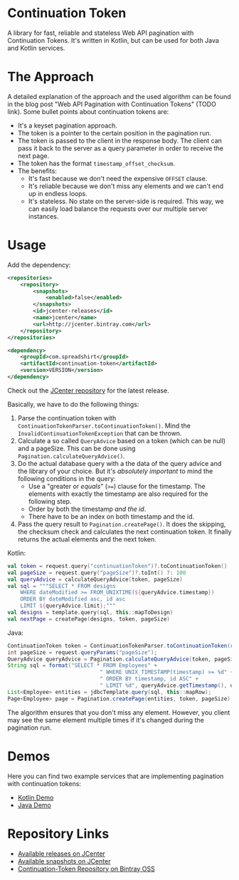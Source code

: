 # Continuation Token

A library for fast, reliable and stateless Web API pagination with Continuation Tokens. It's written in Kotlin, but can be used for both Java and Kotlin services.

# The Approach

A detailed explanation of the approach and the used algorithm can be found in the blog post "Web API Pagination with Continuation Tokens" (TODO link). Some bullet points about continuation tokens are:

- It's a keyset pagination approach.
- The token is a pointer to the certain position in the pagination run.
- The token is passed to the client in the response body. The client can pass it back to the server as a query parameter in order to receive the next page.
- The token has the format `timestamp_offset_checksum`. 
- The benefits:
    - It's fast because we don't need the expensive `OFFSET` clause.
    - It's reliable because we don't miss any elements and we can't end up in endless loops.
    - It's stateless. No state on the server-side is required. This way, we can easily load balance the requests over our multiple server instances.

# Usage

Add the dependency:

```xml
<repositories>
    <repository>
        <snapshots>
            <enabled>false</enabled>
        </snapshots>
        <id>jcenter-releases</id>
        <name>jcenter</name>
        <url>http://jcenter.bintray.com</url>
    </repository>
</repositories>

<dependency>
    <groupId>com.spreadshirt</groupId>
    <artifactId>continuation-token</artifactId>
    <version>VERSION</version>
</dependency>
```

Check out the [JCenter repository](https://jcenter.bintray.com/com/spreadshirt/continuation-token/) for the latest release. 

Basically, we have to do the following things:

1. Parse the continuation token with `ContinuationTokenParser.toContinuationToken()`. Mind the `InvalidContinuationTokenException` that can be thrown.
1. Calculate a so called `QueryAdvice` based on a token (which can be null) and a pageSize. This can be done using `Pagination.calculateQueryAdvice()`.
1. Do the actual database query with a the data of the query advice and the library of your choice. But it's *absolutely important* to mind the following conditions in the query:
    - Use a "greater or *equals*" (`>=`) clause for the timestamp. The elements with exactly the timestamp are also required for the following step.
    - Order by both the timestamp *and the id*.
    - There have to be an index on both timestamp and the id.
1. Pass the query result to `Pagination.createPage()`. It does the skipping, the checksum check and calculates the next continuation token. It finally returns the actual elements and the next token.

Kotlin: 

```kotlin
val token = request.query("continuationToken")?.toContinuationToken()
val pageSize = request.query("pageSize")?.toInt() ?: 100
val queryAdvice = calculateQueryAdvice(token, pageSize)
val sql = """SELECT * FROM designs
    WHERE dateModified >= FROM_UNIXTIME(${queryAdvice.timestamp})
    ORDER BY dateModified asc, id asc
    LIMIT ${queryAdvice.limit};"""
val designs = template.query(sql, this::mapToDesign)
val nextPage = createPage(designs, token, pageSize)
```

Java:

```java
ContinuationToken token = ContinuationTokenParser.toContinuationToken(request.queryParams("continuationToken"));
int pageSize = request.queryParams("pageSize");
QueryAdvice queryAdvice = Pagination.calculateQueryAdvice(token, pageSize);
String sql = format("SELECT * FROM Employees" +
                             " WHERE UNIX_TIMESTAMP(timestamp) >= %d" +
                             " ORDER BY timestamp, id ASC" +
                             " LIMIT %d", queryAdvice.getTimestamp(), queryAdvice.getLimit())
List<Employee> entities = jdbcTemplate.query(sql, this::mapRow);
Page<Employee> page = Pagination.createPage(entities, token, pageSize);
```

The algorithm ensures that you don't miss any element. However, you client may see the same element multiple times if it's changed during the pagination run.

# Demos

Here you can find two example services that are implementing pagination with continuation tokens:

- [Kotlin Demo](/demo-kotlin/)
- [Java Demo](/demo-java/)

# Repository Links

- [Available releases on JCenter](https://jcenter.bintray.com/com/spreadshirt/continuation-token/)
- [Available snapshots on JCenter](https://oss.jfrog.org/simple/oss-snapshot-local/com/spreadshirt/continuation-token/)
- [Continuation-Token Repository on Bintray OSS](https://bintray.com/spreadshirt/library/continuation-token)
